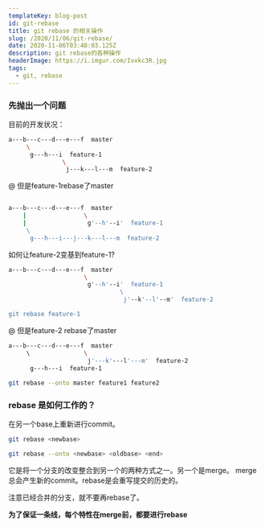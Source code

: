 ```yaml
---
templateKey: blog-post
id: git-rebase
title: git rebase 的相关操作
slug: /2020/11/06/git-rebase/
date: 2020-11-06T03:48:03.125Z
description: git rebase的各种操作
headerImage: https://i.imgur.com/Ivxkc3R.jpg
tags:
  - git, rebase
---
```


### 先抛出一个问题
目前的开发状况：
``` bash
a---b---c---d---e---f  master
     \
      g---h---i  feature-1
               \
                j---k---l---m  feature-2
```
@ 但是feature-1rebase了master
``` bash

a---b---c---d---e---f  master
    |                \
    |                 g'--h'--i'  feature-1
     \
      g---h---i---j---k---l---m  feature-2
```
如何让feature-2变基到feature-1?
``` bash
a---b---c---d---e---f  master
                     \
                      g'--h'--i'  feature-1
                               \
                                j'--k'--l'--m'  feature-2

git rebase feature-1
```
@ 但是feature-2 rebase了master
``` bash
a---b---c---d---e---f  master
     \               \
                      j'---k'---l'---m'  feature-2
      g---h---i  feature-1
               
git rebase --onto master feature1 feature2
```

### rebase 是如何工作的？
在另一个base上重新进行commit。

``` bash
git rebase <newbase>

git rebase --onto <newbase> <oldbase> <end>

```
它是将一个分支的改变整合到另一个的两种方式之一。另一个是merge。
merge总会产生新的commit。rebase是会重写提交的历史的。



注意已经合并的分支，就不要再rebase了。

**为了保证一条线，每个特性在merge前，都要进行rebase**

